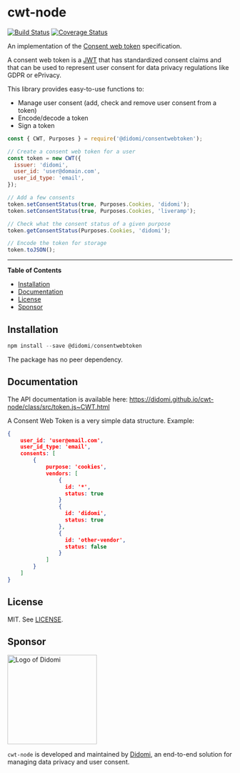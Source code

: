# cwt-node
[![Build Status](https://travis-ci.org/didomi/cwt-node.svg?branch=master)](https://travis-ci.org/didomi/cwt-node)
[![Coverage Status](https://coveralls.io/repos/github/didomi/cwt-node/badge.svg?branch=master)](https://coveralls.io/github/didomi/cwt-node?branch=master)

An implementation of the [Consent web token](http://www.consentwebtoken.io/) specification.

A consent web token is a [JWT](https://jwt.io/) that has standardized consent claims and that can be used to represent user consent for data privacy regulations like GDPR or ePrivacy.

This library provides easy-to-use functions to:
 - Manage user consent (add, check and remove user consent from a token)
 - Encode/decode a token
 - Sign a token

```javascript
const { CWT, Purposes } = require('@didomi/consentwebtoken');

// Create a consent web token for a user
const token = new CWT({
  issuer: 'didomi',
  user_id: 'user@domain.com',
  user_id_type: 'email',
});

// Add a few consents
token.setConsentStatus(true, Purposes.Cookies, 'didomi');
token.setConsentStatus(true, Purposes.Cookies, 'liveramp');

// Check what the consent status of a given purpose
token.getConsentStatus(Purposes.Cookies, 'didomi');

// Encode the token for storage
token.toJSON();
```

---

**Table of Contents**

- [Installation](#installation)
- [Documentation](#documentation)
- [License](#license)
- [Sponsor](#sponsor)

## Installation

```javascript
npm install --save @didomi/consentwebtoken
```

The package has no peer dependency.

## Documentation

The API documentation is available here: https://didomi.github.io/cwt-node/class/src/token.js~CWT.html

A Consent Web Token is a very simple data structure. Example:

```json
{
    user_id: 'user@email.com',
    user_id_type: 'email',
    consents: [
        {
            purpose: 'cookies',
            vendors: [
                {
                  id: '*',
                  status: true
                }
                {
                  id: 'didomi',
                  status: true
                },
                {
                  id: 'other-vendor',
                  status: false
                }
            ]
        }
    ]
}
```

## License

MIT. See [LICENSE](LICENSE).

## Sponsor

<a href="https://www.didomi.io">
    <img src="https://www.didomi.io/wp-content/uploads/2017/01/cropped-didomi-horizontal-1.png" alt="Logo of Didomi" width="200" />
</a>

`cwt-node` is developed and maintained by [Didomi](https://www.didomi.io), an end-to-end solution for managing data privacy and user consent.
